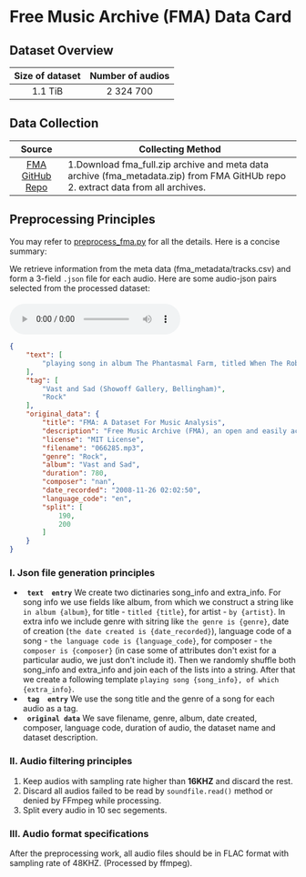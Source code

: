 # Free Music Archive (FMA) Data Card
## Dataset Overview
|Size of dataset|Number of audios|
|:----:|:-----:|
|1.1 TiB| 2 324 700|
## Data Collection

|Source|<center>Collecting Method<center>|
|:---------:|:--------|
| [FMA GitHub Repo](https://github.com/mdeff/fma)  |1.Download fma_full.zip archive and meta data archive (fma_metadata.zip) from FMA GitHUb repo 2. extract data from all archives. <br>
## Preprocessing Principles

You may refer to [preprocess_fma.py](/data_preprocess/preprocess_fma.py) for all the details. Here is a concise summary:

We retrieve information
from the meta data (fma_metadata/tracks.csv) and form a 3-field `.json` file for each audio. Here are some audio-json pairs selected from the processed dataset:


#### 
<audio id="audio" controls="controls" preload="yes">
      <source id="flac" src="1.flac">
</audio><br>

```json
{
    "text": [
        "playing song in album The Phantasmal Farm, titled When The Robo B-boys Just Kill It, by The Polish Ambassador, of which the genre is Electronic, the date created is 2014-02-12 17:38:32, the language code is nan"
    ],
    "tag": [
        "Vast and Sad (Showoff Gallery, Bellingham)",
        "Rock"
    ],
    "original_data": {
        "title": "FMA: A Dataset For Music Analysis",
        "description": "Free Music Archive (FMA), an open and easily accessible dataset suitable for evaluating several tasks in MIR, a field concerned with browsing, searching, and organizing large music collections.",
        "license": "MIT License",
        "filename": "066285.mp3",
        "genre": "Rock",
        "album": "Vast and Sad",
        "duration": 780,
        "composer": "nan",
        "date_recorded": "2008-11-26 02:02:50",
        "language_code": "en",
        "split": [
            190,
            200
        ]
    }
}
```




### I. Json file generation principles 
-  **` text  entry`** We create two dictinaries song_info and extra_info. For song info we use fields like album, from which we construct a string like `in album {album}`, for title - `titled {title}`, for artist - `by {artist}`. In extra info we include genre with sitring like `the genre is {genre}`, date of creation (`the date created is {date_recorded}`), language code of a song - `the language code is {language_code}`, for composer - `the composer is {composer}` (in case some of attributes don't exist for a particular audio, we just don't include it). Then we randomly shuffle both song_info and extra_info and join each of the lists into a string. After that we create a following template `playing song {song_info}, of which {extra_info}`.
-  **` tag  entry`** We use the song title and the genre of a song for each audio as a tag.
-  **` original data`** We save filename, genre, album, date created, composer, language code, duration of audio, the dataset name and dataset description.

### II. Audio filtering principles
1. Keep audios with sampling rate higher than **16KHZ** and discard the rest.
2. Discard all audios failed to be read by `soundfile.read()` method or denied by FFmpeg while processing.
3. Split every audio in 10 sec segements.
### III. Audio format specifications
After the preprocessing work, all audio files should be in FLAC format with sampling rate of 48KHZ. (Processed by ffmpeg).
